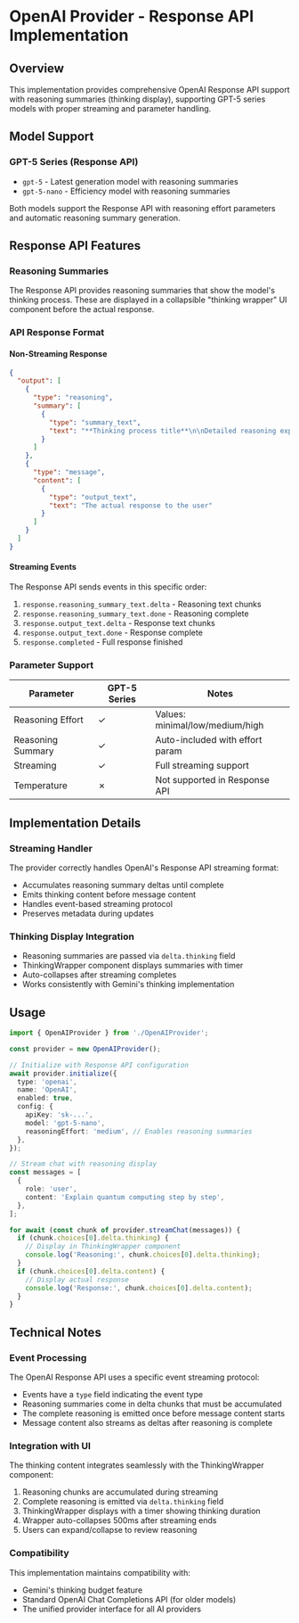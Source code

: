 # OpenAI Provider - Response API Implementation

## Overview

This implementation provides comprehensive OpenAI Response API support with reasoning summaries (thinking display), supporting GPT-5 series models with proper streaming and parameter handling.

## Model Support

### GPT-5 Series (Response API)

- `gpt-5` - Latest generation model with reasoning summaries
- `gpt-5-nano` - Efficiency model with reasoning summaries

Both models support the Response API with reasoning effort parameters and automatic reasoning summary generation.

## Response API Features

### Reasoning Summaries

The Response API provides reasoning summaries that show the model's thinking process. These are displayed in a collapsible "thinking wrapper" UI component before the actual response.

### API Response Format

#### Non-Streaming Response

```json
{
  "output": [
    {
      "type": "reasoning",
      "summary": [
        {
          "type": "summary_text",
          "text": "**Thinking process title**\n\nDetailed reasoning explanation..."
        }
      ]
    },
    {
      "type": "message",
      "content": [
        {
          "type": "output_text",
          "text": "The actual response to the user"
        }
      ]
    }
  ]
}
```

#### Streaming Events

The Response API sends events in this specific order:

1. `response.reasoning_summary_text.delta` - Reasoning text chunks
2. `response.reasoning_summary_text.done` - Reasoning complete
3. `response.output_text.delta` - Response text chunks
4. `response.output_text.done` - Response complete
5. `response.completed` - Full response finished

### Parameter Support

| Parameter         | GPT-5 Series | Notes                           |
| ----------------- | ------------ | ------------------------------- |
| Reasoning Effort  | ✓            | Values: minimal/low/medium/high |
| Reasoning Summary | ✓            | Auto-included with effort param |
| Streaming         | ✓            | Full streaming support          |
| Temperature       | ✗            | Not supported in Response API   |

## Implementation Details

### Streaming Handler

The provider correctly handles OpenAI's Response API streaming format:

- Accumulates reasoning summary deltas until complete
- Emits thinking content before message content
- Handles event-based streaming protocol
- Preserves metadata during updates

### Thinking Display Integration

- Reasoning summaries are passed via `delta.thinking` field
- ThinkingWrapper component displays summaries with timer
- Auto-collapses after streaming completes
- Works consistently with Gemini's thinking implementation

## Usage

```typescript
import { OpenAIProvider } from './OpenAIProvider';

const provider = new OpenAIProvider();

// Initialize with Response API configuration
await provider.initialize({
  type: 'openai',
  name: 'OpenAI',
  enabled: true,
  config: {
    apiKey: 'sk-...',
    model: 'gpt-5-nano',
    reasoningEffort: 'medium', // Enables reasoning summaries
  },
});

// Stream chat with reasoning display
const messages = [
  {
    role: 'user',
    content: 'Explain quantum computing step by step',
  },
];

for await (const chunk of provider.streamChat(messages)) {
  if (chunk.choices[0].delta.thinking) {
    // Display in ThinkingWrapper component
    console.log('Reasoning:', chunk.choices[0].delta.thinking);
  }
  if (chunk.choices[0].delta.content) {
    // Display actual response
    console.log('Response:', chunk.choices[0].delta.content);
  }
}
```

## Technical Notes

### Event Processing

The OpenAI Response API uses a specific event streaming protocol:

- Events have a `type` field indicating the event type
- Reasoning summaries come in delta chunks that must be accumulated
- The complete reasoning is emitted once before message content starts
- Message content also streams as deltas after reasoning is complete

### Integration with UI

The thinking content integrates seamlessly with the ThinkingWrapper component:

1. Reasoning chunks are accumulated during streaming
2. Complete reasoning is emitted via `delta.thinking` field
3. ThinkingWrapper displays with a timer showing thinking duration
4. Wrapper auto-collapses 500ms after streaming ends
5. Users can expand/collapse to review reasoning

### Compatibility

This implementation maintains compatibility with:

- Gemini's thinking budget feature
- Standard OpenAI Chat Completions API (for older models)
- The unified provider interface for all AI providers
